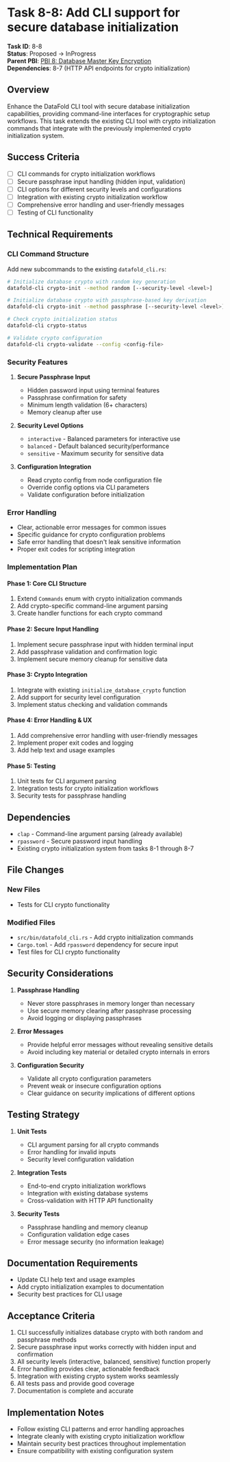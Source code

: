# Task 8-8: Add CLI support for secure database initialization

**Task ID**: 8-8  
**Status**: Proposed → InProgress  
**Parent PBI**: [PBI 8: Database Master Key Encryption](./prd.md)  
**Dependencies**: 8-7 (HTTP API endpoints for crypto initialization)

## Overview

Enhance the DataFold CLI tool with secure database initialization capabilities, providing command-line interfaces for cryptographic setup workflows. This task extends the existing CLI tool with crypto initialization commands that integrate with the previously implemented crypto initialization system.

## Success Criteria

- [ ] CLI commands for crypto initialization workflows
- [ ] Secure passphrase input handling (hidden input, validation)
- [ ] CLI options for different security levels and configurations
- [ ] Integration with existing crypto initialization workflow
- [ ] Comprehensive error handling and user-friendly messages
- [ ] Testing of CLI functionality

## Technical Requirements

### CLI Command Structure

Add new subcommands to the existing `datafold_cli.rs`:

```bash
# Initialize database crypto with random key generation
datafold-cli crypto-init --method random [--security-level <level>]

# Initialize database crypto with passphrase-based key derivation
datafold-cli crypto-init --method passphrase [--security-level <level>]

# Check crypto initialization status
datafold-cli crypto-status

# Validate crypto configuration
datafold-cli crypto-validate --config <config-file>
```

### Security Features

1. **Secure Passphrase Input**
   - Hidden password input using terminal features
   - Passphrase confirmation for safety
   - Minimum length validation (6+ characters)
   - Memory cleanup after use

2. **Security Level Options**
   - `interactive` - Balanced parameters for interactive use
   - `balanced` - Default balanced security/performance 
   - `sensitive` - Maximum security for sensitive data

3. **Configuration Integration**
   - Read crypto config from node configuration file
   - Override config options via CLI parameters
   - Validate configuration before initialization

### Error Handling

- Clear, actionable error messages for common issues
- Specific guidance for crypto configuration problems
- Safe error handling that doesn't leak sensitive information
- Proper exit codes for scripting integration

### Implementation Plan

#### Phase 1: Core CLI Structure
1. Extend `Commands` enum with crypto initialization commands
2. Add crypto-specific command-line argument parsing
3. Create handler functions for each crypto command

#### Phase 2: Secure Input Handling
1. Implement secure passphrase input with hidden terminal input
2. Add passphrase validation and confirmation logic
3. Implement secure memory cleanup for sensitive data

#### Phase 3: Crypto Integration
1. Integrate with existing `initialize_database_crypto` function
2. Add support for security level configuration
3. Implement status checking and validation commands

#### Phase 4: Error Handling & UX
1. Add comprehensive error handling with user-friendly messages
2. Implement proper exit codes and logging
3. Add help text and usage examples

#### Phase 5: Testing
1. Unit tests for CLI argument parsing
2. Integration tests for crypto initialization workflows
3. Security tests for passphrase handling

## Dependencies

- `clap` - Command-line argument parsing (already available)
- `rpassword` - Secure password input handling
- Existing crypto initialization system from tasks 8-1 through 8-7

## File Changes

### New Files
- Tests for CLI crypto functionality

### Modified Files
- `src/bin/datafold_cli.rs` - Add crypto initialization commands
- `Cargo.toml` - Add `rpassword` dependency for secure input
- Test files for CLI crypto functionality

## Security Considerations

1. **Passphrase Handling**
   - Never store passphrases in memory longer than necessary
   - Use secure memory clearing after passphrase processing
   - Avoid logging or displaying passphrases

2. **Error Messages**
   - Provide helpful error messages without revealing sensitive details
   - Avoid including key material or detailed crypto internals in errors

3. **Configuration Security**
   - Validate all crypto configuration parameters
   - Prevent weak or insecure configuration options
   - Clear guidance on security implications of different options

## Testing Strategy

1. **Unit Tests**
   - CLI argument parsing for all crypto commands
   - Error handling for invalid inputs
   - Security level configuration validation

2. **Integration Tests**
   - End-to-end crypto initialization workflows
   - Integration with existing database systems
   - Cross-validation with HTTP API functionality

3. **Security Tests**
   - Passphrase handling and memory cleanup
   - Configuration validation edge cases
   - Error message security (no information leakage)

## Documentation Requirements

- Update CLI help text and usage examples
- Add crypto initialization examples to documentation
- Security best practices for CLI usage

## Acceptance Criteria

1. CLI successfully initializes database crypto with both random and passphrase methods
2. Secure passphrase input works correctly with hidden input and confirmation
3. All security levels (interactive, balanced, sensitive) function properly
4. Error handling provides clear, actionable feedback
5. Integration with existing crypto system works seamlessly
6. All tests pass and provide good coverage
7. Documentation is complete and accurate

## Implementation Notes

- Follow existing CLI patterns and error handling approaches
- Integrate cleanly with existing crypto initialization workflow
- Maintain security best practices throughout implementation
- Ensure compatibility with existing configuration system